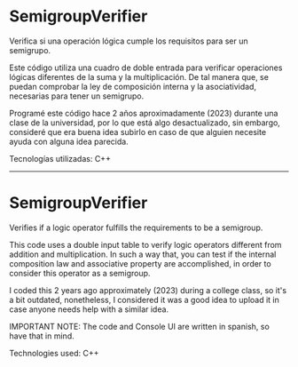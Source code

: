 # SemigroupVerifier
Verifica si una operación lógica cumple los requisitos para ser un semigrupo.

Este código utiliza una cuadro de doble entrada para verificar operaciones lógicas diferentes de la suma y la multiplicación.
De tal manera que, se puedan comprobar la ley de composición interna y la asociatividad, necesarias para tener un semigrupo.

Programé este código hace 2 años aproximadamente (2023) durante una clase de la universidad, por lo que está algo desactualizado, sin embargo, consideré que era
buena idea subirlo en caso de que alguien necesite ayuda con alguna idea parecida.

Tecnologías utilizadas:
C++

------------------------------------------------------
# SemigroupVerifier
Verifies if a logic operator fulfills the requirements to be a semigroup.

This code uses a double input table to verify logic operators different from addition and multiplication.
In such a way that, you can test if the internal composition law and associative property are accomplished, in order to consider
this operator as a semigroup.

I coded this 2 years ago approximately (2023) during a college class, so it's a bit outdated, nonetheless, I considered it was a good idea to upload it
in case anyone needs help with a similar idea.

IMPORTANT NOTE: The code and Console UI are written in spanish, so have that in mind.

Technologies used:
C++
